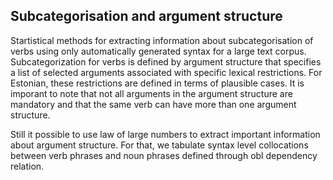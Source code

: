 ## Subcategorisation and argument structure

Startistical methods for extracting information about subcategorisation of verbs using only automatically generated syntax for a large text corpus. 
Subcategorization for verbs is defined by argument structure that specifies a list of selected arguments associated with specific lexical restrictions. 
For Estonian, these restrictions are defined in terms of plausible cases. 
It is imporant to note that not all arguments in the argument structure are mandatory and that the same verb can have more than one argument structure. 

Still it possible to use law of large numbers to extract important information about argument structure. For that, we tabulate syntax level collocations between verb phrases and noun phrases defined through obl dependency relation. 
